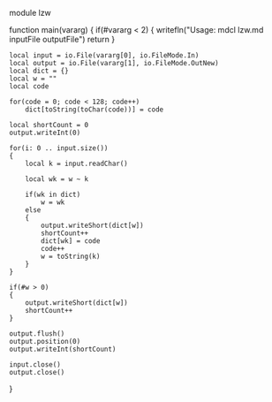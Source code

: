 module lzw

function main(vararg)
{
	if(#vararg < 2)
	{
		writefln("Usage: mdcl lzw.md inputFile outputFile")
		return
	}
	
	local input = io.File(vararg[0], io.FileMode.In)
	local output = io.File(vararg[1], io.FileMode.OutNew)
	local dict = {}
	local w = ""
	local code
	
	for(code = 0; code < 128; code++)
		dict[toString(toChar(code))] = code
	
	local shortCount = 0
	output.writeInt(0)

	for(i: 0 .. input.size())
	{
		local k = input.readChar()

		local wk = w ~ k

		if(wk in dict)
			w = wk
		else
		{
			output.writeShort(dict[w])
			shortCount++
			dict[wk] = code
			code++
			w = toString(k)
		}
	}
	
	if(#w > 0)
	{
		output.writeShort(dict[w])
		shortCount++
	}

	output.flush()
	output.position(0)
	output.writeInt(shortCount)
	
	input.close()
	output.close()
}